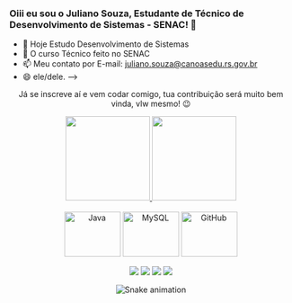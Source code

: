 ### Oiii eu sou o Juliano Souza, Estudante de Técnico de Desenvolvimento de Sistemas - SENAC! 👋

- 🔭 Hoje Estudo Desenvolvimento de Sistemas
- 🌱 O curso Técnico feito no SENAC
- 📫 Meu contato por E-mail: juliano.souza@canoasedu.rs.gov.br
- 😄 ele/dele.
-->

 
<div>

  
  <p align="center">
    Já se inscreve aí e vem codar comigo, tua contribuição será muito bem vinda, vlw mesmo! 😉️
  </p>
  
</div>

<div align="center">
  <a href="https://github.com/duribeiro">
    <img height="150em" src="https://github-readme-stats.vercel.app/api?username=JulianoSantosSouza&count_private=true&include_all_commits=true&show_icons=true&theme=dracula&hide_border=false&show_owner=true"/>
    <img height="150em" src="https://github-readme-stats.vercel.app/api/top-langs/?username=JulianoSantosSouza&theme=dracula&hide_border=false&&layout=compact"/>
  </a>
</div>

<div align="center" valign="top"><br>
 <img align="center" alt="Java" height="80" width="100" img src="https://cdn.jsdelivr.net/gh/devicons/devicon/icons/java/java-original-wordmark.svg" /">
 <img align="center" alt="MySQL" height="80" width="100" img src="https://cdn.jsdelivr.net/gh/devicons/devicon/icons/mysql/mysql-original-wordmark.svg" /">
 <img align="center" alt="GitHub" height="80" width="100" img src="https://cdn.jsdelivr.net/gh/devicons/devicon/icons/github/github-original-wordmark.svg" /">
          
</div><br>

<div align="center">
  <a href="https://www.youtube.com/channel/UCViaNBT0SIeiVnZSEEtIfjw?sub_confirmation=1" target="_blank"><img src="https://img.shields.io/badge/YouTube-FF0000?style=for-the-badge&logo=youtube&logoColor=white" target="_blank"></a>
  <a href="https://www.instagram.com/julianosouza_1975/" target="_blank"><img src="https://img.shields.io/badge/-Instagram-%23E4405F?style=for-the-badge&logo=instagram&logoColor=white" target="_blank"></a>
  <a href="https://www.linkedin.com/in/edududuribeiro/" target="_blank"><img src="https://img.shields.io/badge/-LinkedIn-%230077B5?style=for-the-badge&logo=linkedin&logoColor=white" target="_blank"></a> 
  <a href="mailto:eduardo.duduribeiro1@gmail.com"><img src="https://img.shields.io/badge/-Gmail-%23333?style=for-the-badge&logo=gmail&logoColor=white" target="_blank"></a>
</div>

<div align="center">

  ![Snake animation](https://github.com/danielbped/danielbped/blob/output/github-contribution-grid-snake.svg)
  
</div>







  
